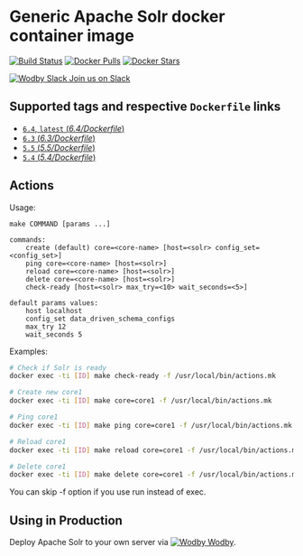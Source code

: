 # Generic Apache Solr docker container image

[![Build Status](https://travis-ci.org/wodby/solr.svg?branch=master)](https://travis-ci.org/wodby/solr)
[![Docker Pulls](https://img.shields.io/docker/pulls/wodby/solr.svg)](https://hub.docker.com/r/wodby/solr)
[![Docker Stars](https://img.shields.io/docker/stars/wodby/solr.svg)](https://hub.docker.com/r/wodby/solr)

[![Wodby Slack](https://www.google.com/s2/favicons?domain=www.slack.com) Join us on Slack](https://slack.wodby.com/)

## Supported tags and respective `Dockerfile` links

- [`6.4`, `latest` (*6.4/Dockerfile*)](https://github.com/wodby/solr/tree/master/6.4/Dockerfile)
- [`6.3` (*6.3/Dockerfile*)](https://github.com/wodby/solr/tree/master/6.3/Dockerfile)
- [`5.5` (*5.5/Dockerfile*)](https://github.com/wodby/solr/tree/master/5.5/Dockerfile)
- [`5.4` (*5.4/Dockerfile*)](https://github.com/wodby/solr/tree/master/5.4/Dockerfile)

## Actions

Usage:
```
make COMMAND [params ...]

commands:
    create (default) core=<core-name> [host=<solr> config_set=<config_set>] 
    ping core=<core-name> [host=<solr>]
    reload core=<core-name> [host=<solr>]
    delete core=<core-name> [host=<solr>]
    check-ready [host=<solr> max_try=<10> wait_seconds=<5>]
 
default params values:
    host localhost
    config_set data_driven_schema_configs
    max_try 12
    wait_seconds 5
```

Examples:

```bash
# Check if Solr is ready
docker exec -ti [ID] make check-ready -f /usr/local/bin/actions.mk

# Create new core1
docker exec -ti [ID] make core=core1 -f /usr/local/bin/actions.mk

# Ping core1
docker exec -ti [ID] make ping core=core1 -f /usr/local/bin/actions.mk

# Reload core1
docker exec -ti [ID] make reload core=core1 -f /usr/local/bin/actions.mk

# Delete core1
docker exec -ti [ID] make delete core=core1 -f /usr/local/bin/actions.mk
```

You can skip -f option if you use run instead of exec.

## Using in Production

Deploy Apache Solr to your own server via [![Wodby](https://www.google.com/s2/favicons?domain=wodby.com) Wodby](https://wodby.com).
